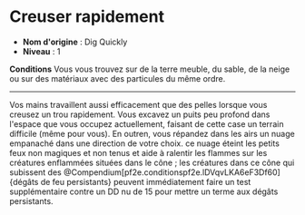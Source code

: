 # Creuser rapidement

 * **Nom d'origine** : Dig Quickly
 * **Niveau** : 1


<p><span id="ctl00_MainContent_DetailedOutput"><strong>Conditions</strong> Vous vous trouvez sur de la terre meuble, du sable, de la neige ou sur des matériaux avec des particules du même ordre.<br></span></p>
<hr>
<p>Vos mains travaillent aussi efficacement que des pelles lorsque vous creusez un trou rapidement. Vous excavez un puits peu profond dans l'espace que vous occupez actuellement, faisant de cette case un terrain difficile (même pour vous). En outren, vous répandez dans les airs un nuage empanaché dans une direction de votre choix. ce nuage éteint les petits feux non magiques et non tenus et aide à ralentir les flammes sur les créatures enflammées situées dans le cône ; les créatures dans ce cône qui subissent des @Compendium[pf2e.conditionspf2e.lDVqvLKA6eF3Df60]{dégâts de feu persistants} peuvent immédiatement faire un test supplémentaire contre un DD nu de 15 pour mettre un terme aux dégâts persistants.&nbsp;</p>